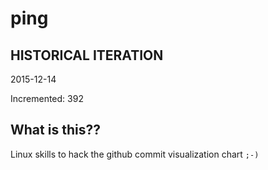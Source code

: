 # ping

## HISTORICAL ITERATION
2015-12-14

Incremented: 392

## What is this?? 
Linux skills to hack the github commit visualization chart `;-)`
